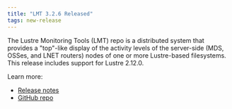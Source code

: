 ```yaml
---
title: "LMT 3.2.6 Released"
tags: new-release
---
```


The Lustre Monitoring Tools (LMT) repo is a distributed system that provides a "top"-like display of the activity levels of the server-side (MDS, OSSes, and LNET routers) nodes of one or more Lustre-based filesystems. This release includes support for Lustre 2.12.0.

Learn more:
- [Release notes](https://github.com/LLNL/lmt/releases)
- [GitHub repo](https://github.com/LLNL/lmt)
